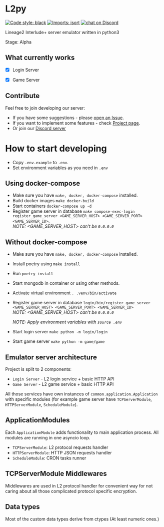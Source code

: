 L2py
====

<a href="https://github.com/psf/black"><img alt="Code style: black" src="https://img.shields.io/badge/code%20style-black-000000.svg"></a>
[![Imports: isort](https://img.shields.io/badge/%20imports-isort-%231674b1?style=flat&labelColor=ef8336)](https://pycqa.github.io/isort/)
<a href="https://discord.gg/hgdFQYxtvm"><img src="https://img.shields.io/discord/897633223608250388?logo=discord" alt="chat on Discord"></a>

Lineage2 Interlude+ server emulator written in python3

Stage: Alpha


What currently works
--------------------
- [x] Login Server
- [x] Game Server


Contribute
----------

Feel free to join developing our server:
* If you have some suggestions - please [open an Issue](https://github.com/Yurzs/L2py/issues/new/choose).
* If you want to implement some features - check [Project page](https://github.com/Yurzs/L2py/projects/1).
* Or join our [Discord server](https://discord.gg/hgdFQYxtvm)

How to start developing
=======================

* Copy `.env.example` to `.env`.
* Set environment variables as you need in `.env`

Using docker-compose
------------

* Make sure you have `make, docker, docker-compose` installed.
* Build docker images `make docker-build`
* Start containers `docker-compose up -d`
* Register game server in database `make compose-exec-login register_game_server <GAME_SERVER_HOST> <GAME_SERVER_PORT> <GAME_SERVER_ID>`.  
_NOTE: <GAME_SERVER_HOST> can't be `0.0.0.0`_

Without docker-compose
--------------
* Make sure you have `make, docker, docker-compose` installed.
* Install poetry using `make install`
* Run `poetry install`
* Start mongodb in container or using other methods.
* Activate virtual environment `. .venv/bin/activate`
* Register game server in database `login/bin/register_game_server <GAME_SERVER_HOST> <GAME_SERVER_PORT> <GAME_SERVER_ID>`  
  _NOTE: <GAME_SERVER_HOST> can't be `0.0.0.0`_

  _NOTE: Apply environment variables with `source .env`_
* Start login server `make python -m login/login`
* Start game server `make python -m game/game`

Emulator server architecture
----------------

Project is split to 2 components:

- `Login Server` - L2 login service + basic HTTP API
- `Game Server` - L2 game service + basic HTTP API

All those services have own instances of `common.application.Application` 
with specific modules (for example game server have `TCPServerModule`, `HTTPServerModule`, `ScheduleModule`).

ApplicationModules
------------------

Each `ApplicationModule` adds functionality to main application process.
All modules are running in one asyncio loop.

- `TCPServerModule`: L2 protocol requests handler
- `HTTPServerModule`: HTTP JSON requests handler
- `ScheduleModule`: CRON tasks runner

TCPServerModule Middlewares
---------------------------

Middlewares are used in L2 protocol handler for convenient way for not caring
about all those complicated protocol specific encryption.

Data types
----------

Most of the custom data types derive from ctypes (At least numeric ones.)
